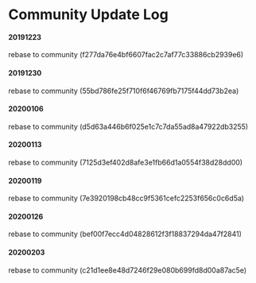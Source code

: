 <!--- Licensed to the Apache Software Foundation (ASF) under one -->
<!--- or more contributor license agreements.  See the NOTICE file -->
<!--- distributed with this work for additional information -->
<!--- regarding copyright ownership.  The ASF licenses this file -->
<!--- to you under the Apache License, Version 2.0 (the -->
<!--- "License"); you may not use this file except in compliance -->
<!--- with the License.  You may obtain a copy of the License at -->

<!---   http://www.apache.org/licenses/LICENSE-2.0 -->

<!--- Unless required by applicable law or agreed to in writing, -->
<!--- software distributed under the License is distributed on an -->
<!--- "AS IS" BASIS, WITHOUT WARRANTIES OR CONDITIONS OF ANY -->
<!--- KIND, either express or implied.  See the License for the -->
<!--- specific language governing permissions and limitations -->
<!--- under the License. -->

# Community Update Log

#### 20191223
rebase to community (f277da76e4bf6607fac2c7af77c33886cb2939e6)

#### 20191230
rebase to community (55bd786fe25f710f6f46769fb7175f44dd73b2ea)

#### 20200106
rebase to community (d5d63a446b6f025e1c7c7da55ad8a47922db3255)

#### 20200113
rebase to community (7125d3ef402d8afe3e1fb66d1a0554f38d28dd00)

#### 20200119
rebase to community (7e3920198cb48cc9f5361cefc2253f656c0c6d5a)

#### 20200126
rebase to community (bef00f7ecc4d04828612f3f18837294da47f2841)

#### 20200203
rebase to community (c21d1ee8e48d7246f29e080b699fd8d00a87ac5e)
